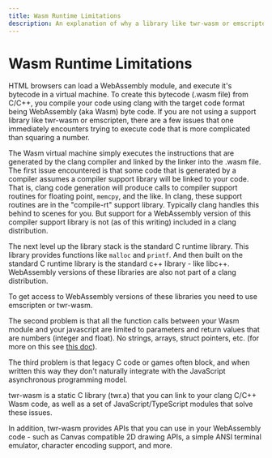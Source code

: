 ```yaml
---
title: Wasm Runtime Limitations
description: An explanation of why a library like twr-wasm or emscripten is needed to build C/C++ WebAssembly modules.
---
```


# Wasm Runtime Limitations
HTML browsers can load a WebAssembly module, and execute it's bytecode in a virtual machine.  To create this bytecode (.wasm file) from C/C++,
you compile your code using clang with the target code format being WebAssembly (aka Wasm) byte code. If you are not using a support library
like twr-wasm or emscripten, there are a few issues that one immediately encounters trying to execute code that is more complicated than squaring a number.  

The Wasm virtual machine simply executes the instructions that are generated by the clang compiler and linked by the linker into the .wasm file.  The first issue encountered is that some code that is generated by a compiler assumes a compiler support library will be linked to your code.  That is, clang code generation will produce calls to compiler support routines for floating point, `memcpy`, and the like. In clang, these support routines are
in the "compile-rt" support library.  Typically clang handles this behind to scenes for you.  But support for a WebAssembly version of this compiler support library is not (as of this writing) included in a clang distribution.

The next level up the library stack is the standard C runtime library.  This library provides functions like `malloc` and  `printf`. And then built on the standard C runtime library is the standard c++ library - like libc++.  WebAssembly versions of these libraries are also not part of a clang distribution.  

To get access to WebAssembly versions of these libraries you need to use emscripten or twr-wasm.

The second problem is that all the function calls between your Wasm module and your javascript are limited to parameters and return values that are numbers (integer and float). No strings, arrays, struct pointers, etc. (for more on this see [this doc](../gettingstarted/parameters.md)).

The third problem is that legacy C code or games often block, and when written this way they don't naturally integrate with the JavaScript asynchronous programming model.

twr-wasm is a static C library (twr.a) that you can link to your clang C/C++ Wasm code, as well as a set of JavaScript/TypeScript modules that solve these issues.

In addition, twr-wasm provides APIs that you can use in your WebAssembly code - such as Canvas compatible 2D drawing APIs, a simple ANSI terminal emulator, character encoding support, and more.

